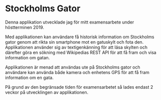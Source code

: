# Stockholms Gator

Denna applikation utvecklade jag för mitt examensarbete under höstterminen 2019. 

Med applikationen kan användare få historisk information om Stockholms gator genom att rikta sin smartphone mot en gatuskylt och fota den. Applikationen använder sig av textigenkänning för att läsa skylten och därefter göra en sökning med Wikipedias REST API för att få fram och visa information om gatan.

Applikationen är menad att användas ute på Stockholms gator och användare kan använda både kamera och enhetens GPS för att få fram information om en gata. 

På grund av den begränsade tiden för examensarbetet så lades endast 2 veckor på utvecklingen av applikationen.
